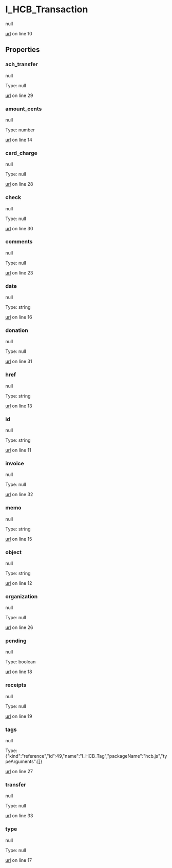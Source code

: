 # I_HCB_Transaction

null 

[url](https://github.com/devramsean0/hcb.js/blob/4bedef3/src/api_schemas/transaction.ts#L10) on line 10  

## Properties
### ach_transfer

null 

Type: null  

[url](https://github.com/devramsean0/hcb.js/blob/4bedef3/src/api_schemas/transaction.ts#L29) on line 29  

### amount_cents

null 

Type: number  

[url](https://github.com/devramsean0/hcb.js/blob/4bedef3/src/api_schemas/transaction.ts#L14) on line 14  

### card_charge

null 

Type: null  

[url](https://github.com/devramsean0/hcb.js/blob/4bedef3/src/api_schemas/transaction.ts#L28) on line 28  

### check

null 

Type: null  

[url](https://github.com/devramsean0/hcb.js/blob/4bedef3/src/api_schemas/transaction.ts#L30) on line 30  

### comments

null 

Type: null  

[url](https://github.com/devramsean0/hcb.js/blob/4bedef3/src/api_schemas/transaction.ts#L23) on line 23  

### date

null 

Type: string  

[url](https://github.com/devramsean0/hcb.js/blob/4bedef3/src/api_schemas/transaction.ts#L16) on line 16  

### donation

null 

Type: null  

[url](https://github.com/devramsean0/hcb.js/blob/4bedef3/src/api_schemas/transaction.ts#L31) on line 31  

### href

null 

Type: string  

[url](https://github.com/devramsean0/hcb.js/blob/4bedef3/src/api_schemas/transaction.ts#L13) on line 13  

### id

null 

Type: string  

[url](https://github.com/devramsean0/hcb.js/blob/4bedef3/src/api_schemas/transaction.ts#L11) on line 11  

### invoice

null 

Type: null  

[url](https://github.com/devramsean0/hcb.js/blob/4bedef3/src/api_schemas/transaction.ts#L32) on line 32  

### memo

null 

Type: string  

[url](https://github.com/devramsean0/hcb.js/blob/4bedef3/src/api_schemas/transaction.ts#L15) on line 15  

### object

null 

Type: string  

[url](https://github.com/devramsean0/hcb.js/blob/4bedef3/src/api_schemas/transaction.ts#L12) on line 12  

### organization

null 

Type: null  

[url](https://github.com/devramsean0/hcb.js/blob/4bedef3/src/api_schemas/transaction.ts#L26) on line 26  

### pending

null 

Type: boolean  

[url](https://github.com/devramsean0/hcb.js/blob/4bedef3/src/api_schemas/transaction.ts#L18) on line 18  

### receipts

null 

Type: null  

[url](https://github.com/devramsean0/hcb.js/blob/4bedef3/src/api_schemas/transaction.ts#L19) on line 19  

### tags

null 

Type: {"kind":"reference","id":49,"name":"I_HCB_Tag","packageName":"hcb.js","typeArguments":[]}  

[url](https://github.com/devramsean0/hcb.js/blob/4bedef3/src/api_schemas/transaction.ts#L27) on line 27  

### transfer

null 

Type: null  

[url](https://github.com/devramsean0/hcb.js/blob/4bedef3/src/api_schemas/transaction.ts#L33) on line 33  

### type

null 

Type: null  

[url](https://github.com/devramsean0/hcb.js/blob/4bedef3/src/api_schemas/transaction.ts#L17) on line 17  
